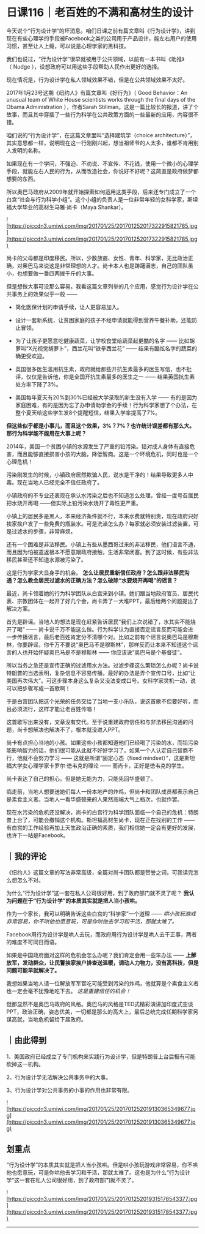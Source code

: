 # 日课116｜老百姓的不满和高材生的设计

今天说个“行为设计学”的坏消息。咱们日课之前有篇文章叫《行为设计学》，讲到现在有些心理学的手段被Facebook之类的公司用于产品设计，能左右用户的使用习惯，甚至让人上瘾，可以说是心理学家的黑科技。

我们也说过，“行为设计学”很早就被用于公共领域，以前有一本书叫《助推》（ Nudge ），设想政府可以用这些手段帮助人民作出更好的选择。

现在情况是，行为设计学在私人领域效果不错，但是在公共领域效果不太好。    

2017年1月23号这期《纽约人》有篇文章叫《好行为》（ Good Behavior：An unusual team of White House scientists works through the final days of the Obama Administration ），作者Sarah Stillman。这是一篇比较长的报道，讲了个故事，而且其中穿插了一些行为科学在公共政策方面的一些最新的应用，内容很不错。

咱们说的“行为设计学”，在这篇文章里叫“选择建筑学（choice architecture）”，其实意思都一样，说明现在这一行刚刚兴起，想当祖师爷的人太多，谁都不肯用别人发明的名称。

如果现在有一个学问，不强迫、不劝说、不宣传、不花钱，使用一个微小的心理学手段，就能左右人民的行为，从而改造社会，你说好不好呢？这简直是政府做梦都想要的东西。

所以奥巴马政府从2009年就开始探索如何运用这类手段，后来还专门成立了一个白宫“社会与行为科学小组”。这个小组的负责人是一位非常年轻的女科学家，斯坦福大学毕业的高材生马雅·尚卡（Maya Shankar）。 

![https://piccdn3.umiwi.com/img/201701/25/201701252017322915821785.jpg](https://piccdn3.umiwi.com/img/201701/25/201701252017322915821785.jpg)

尚卡的父母都是印度移民。所以，少数族裔、女性、青年、科学家，无比政治正确，对奥巴马来说这是非常理想的人才。尚卡本人也是踌躇满志，自己的团队虽小，也想要做一番四两拨千斤的大事。

但是想做大事可没那么容易。我看这篇文章列举的几个应用，感觉行为设计学在公共事务上的效果似乎一般 —— 

* 简化医保计划的申请手续，让人更容易加入。

* 设计一套新系统，让贫困家庭的孩子不经申请就能得到营养午餐补助，还能防止冒领。

* 为了让孩子更愿意吃健康蔬菜，让学校食堂给蔬菜起更酷的名字 —— 比如胡萝叫“X光视觉胡萝卜”，西兰花叫“铁拳西兰花” —— 结果有酷炫名字的蔬菜的确更受欢迎。

* 英国很多医生滥用抗生素，政府就给那些开抗生素最多的医生写信，也不批评，仅仅是告诉他，你是全国开抗生素最多的医生之一 —— 结果英国抗生素处方率下降了3%。

* 美国每年夏天有20%到30%已经被大学录取的新生没有入学 —— 有的是因为家庭困难，有的是因为忘了办申请助学金的手续！行为科学家想了个办法，在整个夏天给这些学生发8个提醒短信，结果入学率提高了7%。

 **但这些似乎都是小事儿，而且这个效果，3%？7%？也许统计误差都有那么大。那行为科学能不能用在大事上呢？**

2014年，美国一个贫困小镇的水源发生了严重的铅污染。铅对成人身体有直接危害，而且能够直接损害小孩的大脑，降低智商。这是一个环境危机，同时也是一个心理危机！

污染刚发生的时候，小镇政府居然欺骗人民，说水是干净的！结果导致更多人中毒。现在当地人已经完全不信任政府了。

小镇政府的不专业还表现在承认水污染之后也不知道怎么处理，曾经一度号召居民把水烧开再喝 ——但实际上铅污染水烧开了毒性更严重。

小镇上的居民多是黑人，本来经济条件就不行，本来水费就特别贵，现在政府只好挨家挨户发了一些免费的瓶装水。可是洗澡怎么办？每家就必须安装过滤装置，可是过滤水的步骤，非常麻烦。

还有一个困难是非法移民。小镇上有些从墨西哥过来的非法移民，他们语言不通，而且因为怕被遣返根本不愿意跟政府接触，生活非常闭塞。到了这时候，有些非法移民甚至还不知道水源被污染了。

这是行为学家大显身手的机会。 **怎么让居民重新信任政府？怎么跟非法移民沟通？怎么教会居民过滤水的正确方法？怎么破除“水要烧开再喝”的谣言？**

最近，尚卡领着她的行为科学团队从白宫来到小镇。她们跟当地政府官员、居民代表、宗教团体在一起开了好几个会，尚卡弄了一大堆PPT，最后给两个问题提出了解决方案。

首先是辟谣。当地人的想法是现在赶紧告诉居民“我们上次说错了，水其实不能烧开了喝” —— 尚卡说千万不能这么做。行为科学认为直接否定谣言反而可能会进一步传播谣言，最后老百姓肯定分不清哪个对。比如之前有个谣言说奥巴马是穆斯林，你要辟谣，你千万不要说“奥巴马不是穆斯林”，那样反而让本来不知道这个谣言的人也开始怀疑奥巴马是不是穆斯林 —— 你应该说“奥巴马是个基督徒”。

所以当务之急还是宣传正确的过滤用水方法。过滤步骤这么繁琐怎么办呢？尚卡说特朗普的当选表明，复杂信息不容易传播，最好的办法是弄个宣传口号，比如“让美国再次伟大”。可这步骤本身这么复杂又没法变成口号。女科学家灵机一动，说可以把步骤写成一首歌啊！

于是白宫团队把这个光荣的任务交给了当地一支小乐队，说这首歌不但要好听，而且必须流行，这样才能让老百姓传唱！

这首歌写出来没有，文章没有交代。至于说重建政府信任和与非法移民沟通的问题，尚卡想解决也解决不了，根本就没进入PPT。

尚卡有点担心当地的小孩。如果这些小孩都知道他们已经喝了污染的水，而铅污染能影响智力的话，他们很可能从此就不好好学习了。如果一个人认定自己智商不行，他就不会努力学习 —— 这就是所谓“固定心态（fixed mindset）”，这是斯坦福大学女心理学家卡罗尔·徳韦克的理论 —— 而尚卡，正好是徳韦克的学生。

尚卡表达了自己的担心。但是她无能为力，只能先回华盛顿了。

临走前，当地人想要送她们每人一份本地产的炸鸡，但尚卡和团队成员都表示自己是素食主义者。当地人一看华盛顿来的人果然高端大气上档次，也就作罢。

现在水污染的危机还没解决，尚卡的白宫行为科学团队面临一个自己的危机：特朗普上台了，可能会撤销这个机构。斯坦福高材生尚卡，现在正在找别的工作 —— 有白宫的工作经验再加上天生政治正确的素质，我们相信她一定会有更好的发展，也许下一站是Facebook。 

## ｜我的评论

《纽约人》这篇文章的写法非常高级，全篇对尚卡团队都是赞誉之词，可我读完怎么想怎么不对。

为什么“行为设计学”这一套在私人公司很好用，到了政府部门就不灵了呢？ **我认为问题在于“行为设计学”的本质其实就是把人当小孩哄。**

作为一个家长，我可以明确告诉这些白宫的“科学家”一个道理 —— *哄小孩玩游戏非常容易，你不哄他也愿意玩，可是你哄他去学习和干活，那就太难了。*

Facebook用行为设计学是哄人去玩，而政府用行为设计学是哄人去干正事，两者的难度不可同日而语。

如果是中国政府面对这样的危机会怎么办呢？我们肯定会用一些笨办法 —— **上解放军，发动群众，让民警挨家挨户排查送温暖，调动人力物力，没有高科技，但是问题可能早就解决了。**

我想如果当地人请一位解放军军官吃可能受到污染的炸鸡，他就算是个素食主义者也一定会毫不犹豫地吃下去。 *这是重建信任的机会！*

但那显然不是奥巴马政府的风格。奥巴马的风格是TED式精彩演讲加印度式空谈PPT，政治正确，姿态优美，一切都是那么的高大上，最后总统完成任期科学家另谋高就，当地危机留给下届政府。 

## ｜由此得到

1、美国政府已经成立了专门机构来实践行为设计学，但是特朗普上台后极有可能砍掉这一机构。

2、行为设计学无法解决公共事务中的大事。

3、行为设计学对公共事务的小事的作用也非常有限。 

![https://piccdn3.umiwi.com/img/201701/25/201701252019130365349677.jpg](https://piccdn3.umiwi.com/img/201701/25/201701252019130365349677.jpg)

## 划重点

“行为设计学”的本质其实就是把人当小孩哄。但是哄小孩玩游戏非常容易，你不哄他也愿意玩，可是你哄他去学习和干活，那就太难了。这也是为什么“行为设计学”这一套在私人公司很好用，到了政府部门就不灵了。

![https://piccdn3.umiwi.com/img/201701/25/201701252019315178543377.jpg](https://piccdn3.umiwi.com/img/201701/25/201701252019315178543377.jpg)

---
